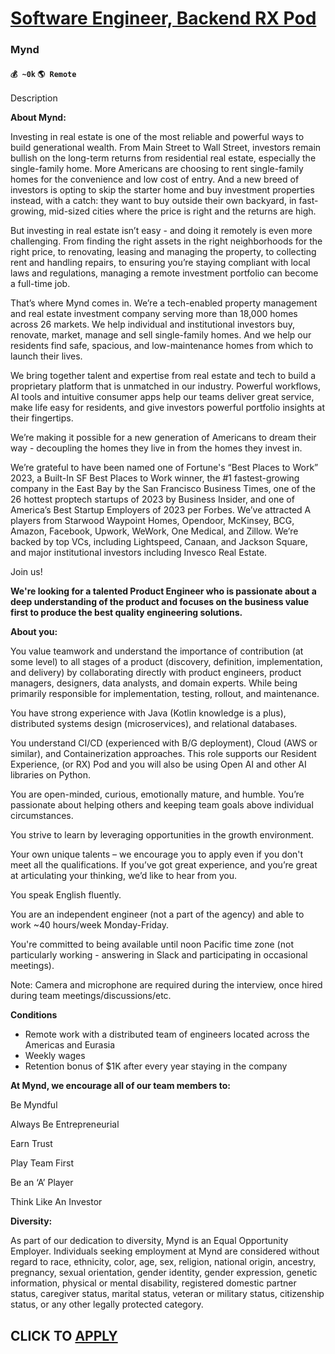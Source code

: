 # [Software Engineer, Backend RX Pod](https://www.remotewlb.com/apply/software-engineer-backend-rx-pod)  
### Mynd  
#### `💰 ~0k` `🌎 Remote`  

Description

**About Mynd:**

Investing in real estate is one of the most reliable and powerful ways to build generational wealth. From Main Street to Wall Street, investors remain bullish on the long-term returns from residential real estate, especially the single-family home. More Americans are choosing to rent single-family homes for the convenience and low cost of entry. And a new breed of investors is opting to skip the starter home and buy investment properties instead, with a catch: they want to buy outside their own backyard, in fast-growing, mid-sized cities where the price is right and the returns are high.

But investing in real estate isn’t easy - and doing it remotely is even more challenging. From finding the right assets in the right neighborhoods for the right price, to renovating, leasing and managing the property, to collecting rent and handling repairs, to ensuring you’re staying compliant with local laws and regulations, managing a remote investment portfolio can become a full-time job.

That’s where Mynd comes in. We’re a tech-enabled property management and real estate investment company serving more than 18,000 homes across 26 markets. We help individual and institutional investors buy, renovate, market, manage and sell single-family homes. And we help our residents find safe, spacious, and low-maintenance homes from which to launch their lives.

We bring together talent and expertise from real estate and tech to build a proprietary platform that is unmatched in our industry. Powerful workflows, AI tools and intuitive consumer apps help our teams deliver great service, make life easy for residents, and give investors powerful portfolio insights at their fingertips.

We’re making it possible for a new generation of Americans to dream their way - decoupling the homes they live in from the homes they invest in.

We’re grateful to have been named one of Fortune's “Best Places to Work” 2023, a Built-In SF Best Places to Work winner, the #1 fastest-growing company in the East Bay by the San Francisco Business Times, one of the 26 hottest proptech startups of 2023 by Business Insider, and one of America’s Best Startup Employers of 2023 per Forbes. We’ve attracted A players from Starwood Waypoint Homes, Opendoor, McKinsey, BCG, Amazon, Facebook, Upwork, WeWork, One Medical, and Zillow. We’re backed by top VCs, including Lightspeed, Canaan, and Jackson Square, and major institutional investors including Invesco Real Estate.

Join us!

 **We're looking for a talented Product Engineer who is passionate about a deep understanding of the product and focuses on the business value first to produce the best quality engineering solutions.**

 **About you:**

You value teamwork and understand the importance of contribution (at some level) to all stages of a product (discovery, definition, implementation, and delivery) by collaborating directly with product engineers, product managers, designers, data analysts, and domain experts. While being primarily responsible for implementation, testing, rollout, and maintenance.

You have strong experience with Java (Kotlin knowledge is a plus), distributed systems design (microservices), and relational databases.

You understand CI/CD (experienced with B/G deployment), Cloud (AWS or similar), and Containerization approaches. This role supports our Resident Experience, (or RX) Pod and you will also be using Open AI and other AI libraries on Python.

You are open-minded, curious, emotionally mature, and humble. You’re passionate about helping others and keeping team goals above individual circumstances.

You strive to learn by leveraging opportunities in the growth environment.

Your own unique talents – we encourage you to apply even if you don't meet all the qualifications. If you’ve got great experience, and you’re great at articulating your thinking, we’d like to hear from you.

You speak English fluently.

You are an independent engineer (not a part of the agency) and able to work ~40 hours/week Monday-Friday.

You're committed to being available until noon Pacific time zone (not particularly working - answering in Slack and participating in occasional meetings).

Note: Camera and microphone are required during the interview, once hired during team meetings/discussions/etc.

 **Conditions**

  * Remote work with a distributed team of engineers located across the Americas and Eurasia
  * Weekly wages
  * Retention bonus of $1K after every year staying in the company

 **At Mynd, we encourage all of our team members to:**

Be Myndful

Always Be Entrepreneurial

Earn Trust

Play Team First

Be an ‘A’ Player

Think Like An Investor

 **Diversity:**

As part of our dedication to diversity, Mynd is an Equal Opportunity Employer. Individuals seeking employment at Mynd are considered without regard to race, ethnicity, color, age, sex, religion, national origin, ancestry, pregnancy, sexual orientation, gender identity, gender expression, genetic information, physical or mental disability, registered domestic partner status, caregiver status, marital status, veteran or military status, citizenship status, or any other legally protected category.

  
## CLICK TO [APPLY](https://www.remotewlb.com/apply/software-engineer-backend-rx-pod)

